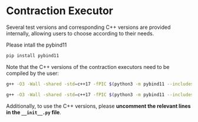 # Contraction Executor

Several test versions and corresponding C++ versions are provided internally, allowing users to choose according to their needs.

Please intall the pybind11

```bash
pip install pybind11
```

Note that the C++ versions of the contraction executors need to be compiled by the user:

```bash
g++ -O3 -Wall -shared -std=c++17 -fPIC $(python3 -m pybind11 --includes) contraction_executor.cpp -o contraction_executor_cpp.so

g++ -O3 -Wall -shared -std=c++17 -fPIC $(python3 -m pybind11 --includes) approx_contraction_executor.cpp -o approx_contraction_executor_cpp.so
```

Additionally, to use the C++ versions, please **uncomment the relevant lines in the `__init__.py` file**.
